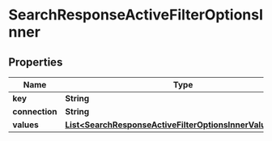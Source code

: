 

# SearchResponseActiveFilterOptionsInner


## Properties

| Name | Type | Description | Notes |
|------------ | ------------- | ------------- | -------------|
|**key** | **String** |  |  [optional] |
|**connection** | **String** |  |  [optional] |
|**values** | [**List&lt;SearchResponseActiveFilterOptionsInnerValuesInner&gt;**](SearchResponseActiveFilterOptionsInnerValuesInner.md) |  |  [optional] |




